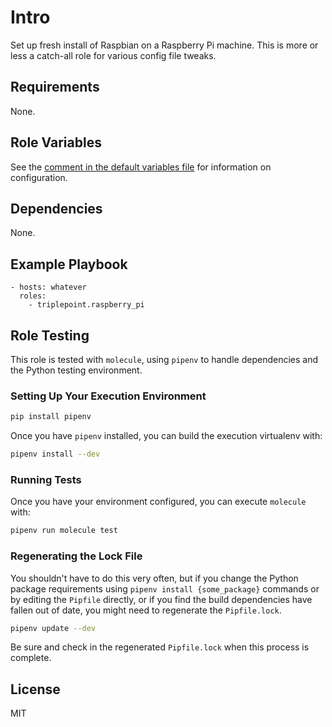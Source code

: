 # Intro
Set up fresh install of Raspbian on a Raspberry Pi machine.  This is more or less a catch-all role for various config file tweaks.

## Requirements
None.

## Role Variables
See the [comment in the default variables file](defaults/main.yml) for information on configuration.

## Dependencies
None.

## Example Playbook
    - hosts: whatever
      roles:
        - triplepoint.raspberry_pi

## Role Testing
This role is tested with `molecule`, using `pipenv` to handle dependencies and the Python testing environment.

### Setting Up Your Execution Environment
``` sh
pip install pipenv
```

Once you have `pipenv` installed, you can build the execution virtualenv with:
``` sh
pipenv install --dev
```

### Running Tests
Once you have your environment configured, you can execute `molecule` with:
``` sh
pipenv run molecule test
```

### Regenerating the Lock File
You shouldn't have to do this very often, but if you change the Python package requirements using `pipenv install {some_package}` commands or by editing the `Pipfile` directly, or if you find the build dependencies have fallen out of date, you might need to regenerate the `Pipfile.lock`.
``` sh
pipenv update --dev
```
Be sure and check in the regenerated `Pipfile.lock` when this process is complete.

## License
MIT
